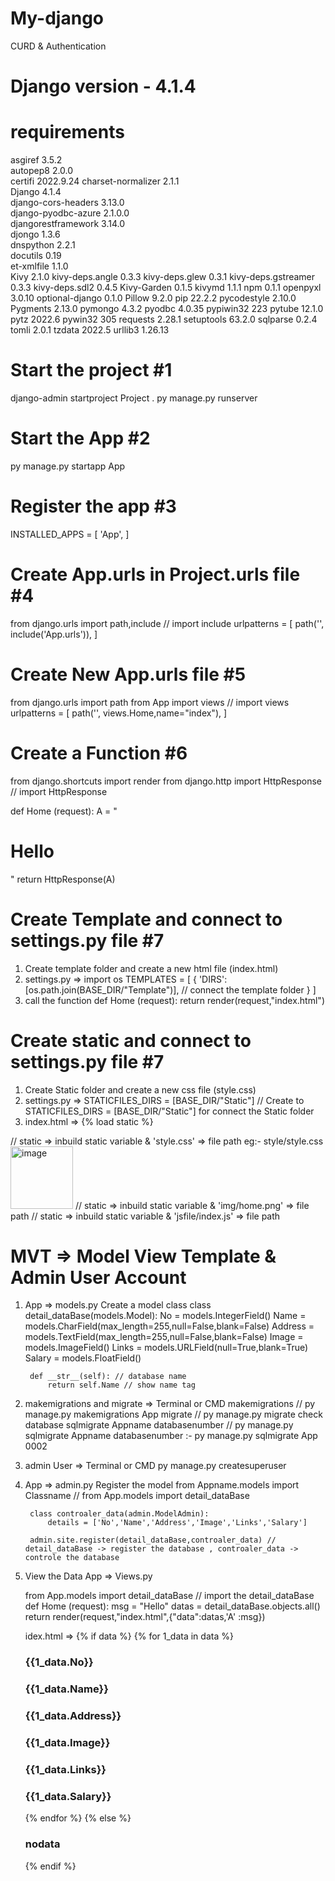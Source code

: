 # My-django

CURD &amp; Authentication

# Django version - 4.1.4

# requirements

asgiref 3.5.2  
autopep8 2.0.0  
certifi 2022.9.24
charset-normalizer 2.1.1  
Django 4.1.4  
django-cors-headers 3.13.0  
django-pyodbc-azure 2.1.0.0  
djangorestframework 3.14.0  
djongo 1.3.6  
dnspython 2.2.1  
docutils 0.19  
et-xmlfile 1.1.0  
Kivy 2.1.0
kivy-deps.angle 0.3.3
kivy-deps.glew 0.3.1
kivy-deps.gstreamer 0.3.3
kivy-deps.sdl2 0.4.5
Kivy-Garden 0.1.5
kivymd 1.1.1
npm 0.1.1
openpyxl 3.0.10
optional-django 0.1.0
Pillow 9.2.0
pip 22.2.2
pycodestyle 2.10.0
Pygments 2.13.0
pymongo 4.3.2
pyodbc 4.0.35
pypiwin32 223
pytube 12.1.0
pytz 2022.6
pywin32 305
requests 2.28.1
setuptools 63.2.0
sqlparse 0.2.4
tomli 2.0.1
tzdata 2022.5
urllib3 1.26.13

# Start the project #1

django-admin startproject Project .
py manage.py runserver

# Start the App #2

py manage.py startapp App

# Register the app #3

INSTALLED_APPS = [
'App',
]

# Create App.urls in Project.urls file #4

from django.urls import path,include // import include
urlpatterns = [
path('', include('App.urls')),
]

# Create New App.urls file #5

from django.urls import path
from App import views // import views
urlpatterns = [
path('', views.Home,name="index"),
]

# Create a Function #6

from django.shortcuts import render
from django.http import HttpResponse // import HttpResponse

def Home (request):
A = "<h1>Hello</h1>"
return HttpResponse(A)

# Create Template and connect to settings.py file #7

1. Create template folder and create a new html file (index.html)
2. settings.py =>
   import os
   TEMPLATES = [
   {
   'DIRS': [os.path.join(BASE_DIR/"Template")], // connect the template folder
   }
   ]
3. call the function
   def Home (request):
   return render(request,"index.html")

# Create static and connect to settings.py file #7

1. Create Static folder and create a new css file (style.css)
2. settings.py =>
   STATICFILES_DIRS = [BASE_DIR/"Static"] // Create to STATICFILES_DIRS = [BASE_DIR/"Static"] for connect the Static folder
3. index.html =>
{% load static %} <!-- inbuild function for load static -->
<link rel="stylesheet" href="{% static 'style.css' %}"> // static => inbuild static variable & 'style.css' => file path eg:- style/style.css
<img src="{% static 'img/home.png' %}" alt="image" srcset="" width="100"> // static => inbuild static variable & 'img/home.png' => file path
<script src="{% static 'jsfile/index.js' %}"></script> // static => inbuild static variable & 'jsfile/index.js' => file path

# MVT => Model View Template & Admin User Account

1. App => models.py
Create a model class 
    class detail_dataBase(models.Model):
        No = models.IntegerField()
        Name = models.CharField(max_length=255,null=False,blank=False)
        Address = models.TextField(max_length=255,null=False,blank=False)
        Image = models.ImageField()
        Links = models.URLField(null=True,blank=True)
        Salary = models.FloatField()

        def __str__(self): // database name
            return self.Name // show name tag

2. makemigrations and migrate => 
    Terminal or CMD 
        makemigrations // py manage.py makemigrations App
        migrate // py manage.py migrate
        check database sqlmigrate Appname databasenumber // py manage.py sqlmigrate Appname databasenumber :- py manage.py sqlmigrate App 0002

3. admin User => 
    Terminal or CMD 
        py manage.py createsuperuser


4. App => admin.py
    Register the model 
        from Appname.models import  Classname // from App.models import detail_dataBase

        class controaler_data(admin.ModelAdmin):
            details = ['No','Name','Address','Image','Links','Salary']

        admin.site.register(detail_dataBase,controaler_data) // detail_dataBase -> register the database , controaler_data -> controle the database

5. View the Data
    App => Views.py 

    from App.models import detail_dataBase // import the detail_dataBase
    def Home (request):
        msg = "Hello"
        datas = detail_dataBase.objects.all()
        return render(request,"index.html",{"data":datas,'A' :msg})

    idex.html =>
    {% if data %}
        {% for 1_data in data %}
            <h3>{{1_data.No}}</h3>
            <h3>{{1_data.Name}}</h3>
            <h3>{{1_data.Address}}</h3>
            <h3>{{1_data.Image}}</h3>
            <h3>{{1_data.Links}}</h3>
            <h3>{{1_data.Salary}}</h3>
        {% endfor %}
    {% else %}
        <h3> nodata</h3>
    {% endif %}

    
